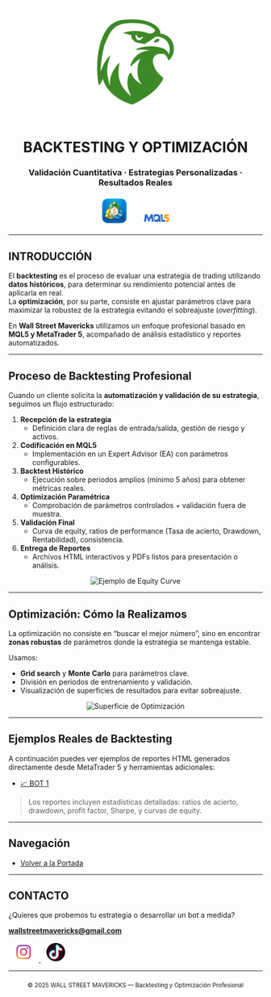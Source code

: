<p align="center">
  <img src="logo.png" alt="Wall Street Mavericks" width="220"/>
</p>

<h1 align="center">BACKTESTING Y OPTIMIZACIÓN</h1>
<h3 align="center">Validación Cuantitativa · Estrategias Personalizadas · Resultados Reales</h3>

<p align="center">
  <img src="mt5_logo.png" alt="MetaTrader 5" width="60" style="margin:0 10px;"/>
  <img src="mql5.png" alt="MQL5" width="60" style="margin:0 10px;"/>
</p>

---

## INTRODUCCIÓN

El **backtesting** es el proceso de evaluar una estrategia de trading utilizando **datos históricos**, para determinar su rendimiento potencial antes de aplicarla en real.  
La **optimización**, por su parte, consiste en ajustar parámetros clave para maximizar la robustez de la estrategia evitando el sobreajuste (*overfitting*).

En **Wall Street Mavericks** utilizamos un enfoque profesional basado en **MQL5 y MetaTrader 5**, acompañado de análisis estadístico y reportes automatizados.

---

## Proceso de Backtesting Profesional

Cuando un cliente solicita la **automatización y validación de su estrategia**, seguimos un flujo estructurado:

1. **Recepción de la estrategia**
   - Definición clara de reglas de entrada/salida, gestión de riesgo y activos.
2. **Codificación en MQL5**
   - Implementación en un Expert Advisor (EA) con parámetros configurables.
3. **Backtest Histórico**
   - Ejecución sobre periodos amplios (mínimo 5 años) para obtener métricas reales.
4. **Optimización Paramétrica**
   - Comprobación de parámetros controlados + validación fuera de muestra.
5. **Validación Final**
   - Curva de equity, ratios de performance (Tasa de acierto, Drawdown, Rentabilidad), consistencia.
6. **Entrega de Reportes**
   - Archivos HTML interactivos y PDFs listos para presentación o análisis.

<p align="center">
  <img src="assets/sample_equity_curve.png" alt="Ejemplo de Equity Curve" width="600"/>
</p>

---

## Optimización: Cómo la Realizamos

La optimización no consiste en “buscar el mejor número”, sino en encontrar **zonas robustas** de parámetros donde la estrategia se mantenga estable.

Usamos:
- **Grid search** y **Monte Carlo** para parámetros clave.  
- División en periodos de entrenamiento y validación.  
- Visualización de superficies de resultados para evitar sobreajuste.

<p align="center">
  <img src="assets/param_optimization_surface.png" alt="Superficie de Optimización" width="600"/>
</p>

---

## Ejemplos Reales de Backtesting

A continuación puedes ver ejemplos de reportes HTML generados directamente desde MetaTrader 5 y herramientas adicionales:

- [📈 BOT 1](./backtests/mr_bot_report.html)  

> Los reportes incluyen estadísticas detalladas: ratios de acierto, drawdown, profit factor, Sharpe, y curvas de equity.

---

## Navegación

- [Volver a la Portada](./INICIO.md)  

---

## CONTACTO

¿Quieres que probemos tu estrategia o desarrollar un bot a medida?

<p align="left">
  <a href="mailto:wallstreetmavericks@gmail.com"><strong>wallstreetmavericks@gmail.com</strong></a>
</p>

<p align="left">
  <a href="https://www.instagram.com/wallstreetmavericks" target="_blank">
    <img src="ig_logo.png" alt="Instagram" width="40" style="margin:0 10px;"/>
  </a>
  <a href="https://www.tiktok.com/@fxmavericks" target="_blank">
    <img src="logo_tiktok.png" alt="TikTok" width="40" style="margin:0 10px;"/>
  </a>
</p>

---

<p align="center">
  <sub>© 2025 WALL STREET MAVERICKS — Backtesting y Optimización Profesional</sub>
</p>

